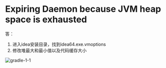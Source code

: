 # Expiring Daemon because JVM heap space is exhausted

答：
1. 进入idea安装目录，找到idea64.exe.vmoptions
2. 修改堆最大和最小值以及代码缓存大小

![gradle-1-1](https://s2.ax1x.com/2020/01/08/l2F6FP.png)






<comment/>
<ad/>